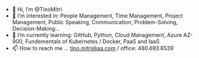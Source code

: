 - 👋 Hi, I’m @TinoMitri
- 👀 I’m interested in: People Management, Time Management, Project Management, Public Speaking, Communication, Problem-Solving, Decision-Making... 
- 🌱 I’m currently learning: GitHub, Python, Cloud Management, Azure AZ-900, Fundementals of Kubernetes / Docker, PaaS and IaaS
- 📫 How to reach me ... tino.mitri@aa.com / office: 480.693.6539

<!---
TinoMitri/TinoMitri is a ✨ special ✨ repository because its `README.md` (this file) appears on your GitHub profile.
You can click the Preview link to take a look at your changes.
--->
